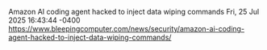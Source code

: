 Amazon AI coding agent hacked to inject data wiping commands 
Fri, 25 Jul 2025 16:43:44 -0400
https://www.bleepingcomputer.com/news/security/amazon-ai-coding-agent-hacked-to-inject-data-wiping-commands/
